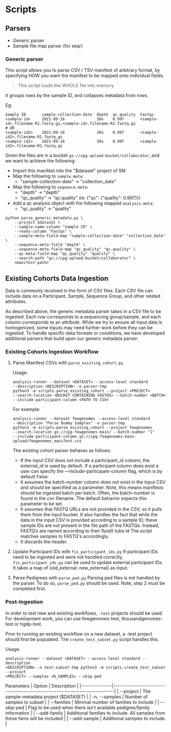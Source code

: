 # Scripts

## Parsers

- Generic parser
- Sample file map parser (for seqr)

### Generic parser

This script allows you to parse CSV / TSV manifest of arbitrary format, by
specifying HOW you want the manifest to be mapped onto individual fields.

> This script loads the WHOLE file into memory

It groups rows by the sample ID, and collapses metadata from rows.

Eg:

```text
Sample ID       sample-collection-date  depth  qc_quality  Fastqs
<sample-id>     2021-09-16              30x    0.997       <sample-id>.filename-R1.fastq.gz,<sample-id>.filename-R2.fastq.gz
# OR
<sample-id2>    2021-09-16              30x    0.997       <sample-id2>.filename-R1.fastq.gz
<sample-id2>    2021-09-16              30x    0.997       <sample-id2>.filename-R2.fastq.gz
```

Given the files are in a bucket `gs://cpg-upload-bucket/collaborator`,
and we want to achieve the following:

- Import this manifest into the "$dataset" project of SM
- Map the following to `sample.meta`:
    - "sample-collection-date" -> "collection_date"
- Map the following to `sequence.meta`:
    - "depth" -> "depth"
    - "qc_quality" -> "qc.quality" (ie: {"qc": {"quality": 0.997}})
- Add a qc analysis object with the following mapped `analysis.meta`:
    - "qc_quality" -> "quality"

```shell
python parse_generic_metadata.py \
    --project $dataset \
    --sample-name-column "Sample ID" \
    --reads-column "Fastqs" \
    --sample-meta-field-map "sample-collection-date" "collection_date" \
    --sequence-meta-field "depth" \
    --sequence-meta-field-map "qc_quality" "qc.quality" \
    --qc-meta-field-map "qc_quality" "quality" \
    --search-path "gs://cpg-upload-bucket/collaborator" \
    <manifest-path>
```

## Existing Cohorts Data Ingestion

Data is commonly received in the form of CSV files. Each CSV file can include data on a Participant, Sample, Sequence Group, and other related attributes.

As described above, the generic metadata parser takes in a CSV file to be ingested. Each row corresponds to a sequencing group/sample, and each column corresponds to an attribute. While we try to ensure all input data is homogenized, some inputs may need further work before they can be ingested. To handle specific data formats or conditions, we have developed additional parsers that build upon our generic metadata parser.

### Existing Cohorts Ingestion Workflow

1. Parse Manifest CSVs with `parse_existing_cohort.py`

    Usage:

    ```shell
    analysis-runner --dataset <DATASET> --access-level standard  
    --description <DESCRIPTION> -o parser-tmp  
    python3 -m scripts.parse_existing_cohort --project <PROJECT>  
    --search-location <BUCKET CONTAINING FASTQS> --batch-number <BATCH>  
    --include-participant-column <PATH TO CSV>
    ```

    For example:

    ```shell
    analysis-runner --dataset fewgenomes --access-level standard  
    --description "Parse Dummy Samples" -o parser-tmp  
    python3 -m scripts.parse_existing_cohort --project fewgenomes  
    --search-location gs://cpg-fewgenomes-main/ --batch-number "1"  
    --include-participant-column gs://cpg-fewgenomes-main-upload/fewgenomes_manifest.csv
    ```

    The existing cohort parser behaves as follows:

    - If the input CSV does not include a participant_id column, the external_id is used by default. If a participant column does exist a user can specify the —include-participant-column flag, which is by default False.
    - It assumes the batch-number column does not exist in the input CSV and should be specified as a parameter. Note, this means manifests should be ingested batch per batch. Often, the batch-number is found in the csv filename. The default behavior expects this parameter to be set.
    - It assumes that FASTQ URLs are not provided in the CSV, so it pulls them from the input bucket. It also handles the fact that while the data in the input CSV is provided according to a sample ID, these sample IDs are not present in the file path of the FASTQs. Instead, FASTQ’s are named according to their fluidX tube id The script matches samples to FASTQ's accordingly.
    - It discards the header.

2. Update Participant IDs with `fix_participant_ids.py`
If participant IDs need to be ingested and were not handled correctly, `fix_participant_ids.py` can be used to update external participant IDs. It takes a map of {old_external: new_external} as input.

3. Parse Pedigrees with `parse_ped.py`
Parsing ped files is not handled by the parser. To do so, `parse_ped.py` should be used. Note, step 2 must be completed first.

### Post-Ingestion

In order to test new and existing workflows, `-test` projects should be used.
For development work, you can use fewgenomes-test, thousandgenomes-test or hgdp-test.

Prior to running an existing workflow on a new dataset, a -test project should first be populated. The `create_test_subset.py` script handles this.

Usage:
```shell
analysis-runner --dataset <DATASET> --access-level standard --description  
<DESCRIPTION> -o test-subset-tmp python3 -m scripts.create_test_subset --project  
<PROJECT> --samples <N_SAMPLES> --skip-ped
```

Parameters
| Option        | Description                                                                  |
|---------------|------------------------------------------------------------------------------|
| --project     | The sample-metadata project ($DATASET)                                       |
| -n, --samples | Number of samples to subset                                                  |
| --families    | Minimal number of families to include                                        |
| --skip-ped    | Flag to be used when there isn't available pedigree/family information       |
| --add-family  | Additional families to include. All samples from these fams will be included |
| --add-sample  | Additional samples to include.                                               |
